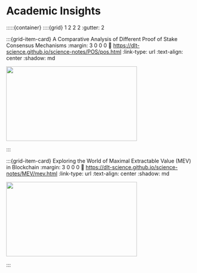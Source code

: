 # Academic Insights

:::::{container}
::::{grid} 1 2 2 2
:gutter: 2

:::{grid-item-card} A Comparative Analysis of Different Proof of Stake Consensus Mechanisms
:margin: 3 0 0 0
:link: https://dlt-science.github.io/science-notes/POS/pos.html
:link-type: url
:text-align: center
:shadow: md

<img src= "https://learn.g2.com/hs-fs/hubfs/G2CM_FI664_Learn_Article_Images_%5BProof_of_Stake%5D_V1b.png?width=690&name=G2CM_FI664_Learn_Article_Images_%5BProof_of_Stake%5D_V1b.png"  width="350px" height="200px">


:::

:::{grid-item-card} Exploring the World of Maximal Extractable Value (MEV) in Blockchain
:margin: 3 0 0 0
:link: https://dlt-science.github.io/science-notes/MEV/mev.html
:link-type: url
:text-align: center
:shadow: md

<img src= "https://image.blockchain.news/features/5E7EEE96171C7F3B2D758BF59CC91E65799E1193BAAA9E20CAB641488A892067.jpg"  width="350px" height="200px">


:::